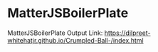 # MatterJSBoilerPlate
MatterJSBoilerPlate
Output Link: https://dilpreet-whitehatjr.github.io/Crumpled-Ball-/index.html
